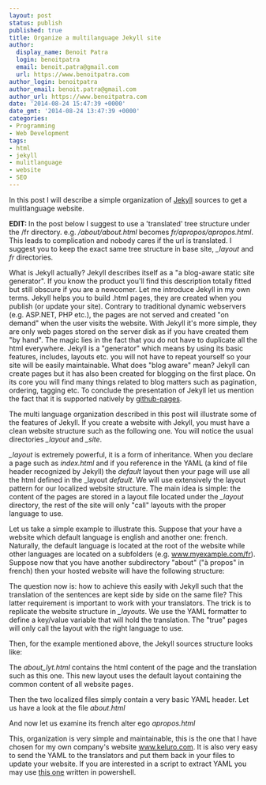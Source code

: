 ```yaml
---
layout: post
status: publish
published: true
title: Organize a multilanguage Jekyll site
author:
  display_name: Benoit Patra
  login: benoitpatra
  email: benoit.patra@gmail.com
  url: https://www.benoitpatra.com
author_login: benoitpatra
author_email: benoit.patra@gmail.com
author_url: https://www.benoitpatra.com
date: '2014-08-24 15:47:39 +0000'
date_gmt: '2014-08-24 13:47:39 +0000'
categories:
- Programming
- Web Development
tags:
- html
- jekyll
- mulitlanguage
- website
- SEO
---
```

In this post I will describe a simple organization of <a href="http://jekyllrb.com/">Jekyll</a> sources to get a mulitlanguage website.

<strong>EDIT:&nbsp;</strong>In the post below I suggest to use a 'translated' tree structure under the /fr directory. e.g. _/about/about.html_ becomes _fr/apropos/apropos.html_. This leads to complication and nobody cares if the url is translated. I suggest you to keep the exact same tree structure&nbsp;in base site, <em>_layout</em> and _fr_ directories.

What is Jekyll actually? Jekyll describes itself as a "a blog-aware static site generator". If you know the product you'll find this description totally fitted but still obscure if you are a newcomer. Let me introduce Jekyll in my own terms. Jekyll helps you to build .html pages, they are created when you publish (or update your site). Contrary to traditional dynamic webservers (e.g. ASP.NET, PHP etc.), the pages are not served and created "on demand" when the user visits the website. With Jekyll it's more simple, they are only web pages stored on the server disk as if you have created them "by hand". The magic lies in the fact that you do not have to duplicate all the html everywhere. Jekyll is a "generator" which means by using its basic features, includes, layouts etc. you will not have to repeat yourself so your site will be easily maintainable. What does "blog aware" mean? Jekyll can create pages but it has also been created for blogging on the first place. On its core you will find many things related to blog matters such as pagination, ordering, tagging etc. To conclude the presentation of Jekyll let us mention the fact that it is supported natively by <a href="https://pages.github.com/">github-pages</a>.

The multi language organization described in this post will illustrate some of the features of Jekyll. If you create a website with Jekyll, you must have a clean website structure such as the following one. You will notice the usual directories <em>_layout</em> and <em>_site</em>.

<script src="https://gist.github.com/bpatra/05e8ae432ea98b1321f05ae9d9c48ba1.js"></script>

<em>_layout</em> is extremely powerful, it is a form of inheritance. When you declare a page such as <em>index.html</em> and if you reference in the YAML (a kind of file header recognized by Jekyll) the <em>default</em> layout then your page will use all the html defined in the _layout <em>default</em>. We will use extensively the layout pattern for our localized website structure. The main idea is simple: the content of the pages are stored in a layout file located under the <em>_layout</em> directory, the rest of the site will only "call" layouts with the proper language to use.

Let us take a simple example to illustrate this. Suppose that your have a website which default language is english and another one: french. Naturally, the default language is located at the root of the website while other languages are located on a subfolders (e.g. www.myexample.com/fr). Suppose now that you have another subdirectory "about" ("&agrave; propos" in french) then your hosted website will have the following structure:

<script src="https://gist.github.com/bpatra/2918b37b10632785c89f142875f52688.js"></script>

The question now is: how to achieve this easily with Jekyll such that the translation of the sentences are kept side by side on the same file? This latter requirement is important to work with your translators. The trick is to replicate the website structure in <em>_layouts</em>. We use the YAML formatter to define a key/value variable that will hold the translation. The "true" pages will only call the layout with the right language to use.

Then, for the example mentioned above, the Jekyll sources structure looks like:

<script src="https://gist.github.com/bpatra/dc3f01114a9a0ecd2600d00936118b7b.js"></script>

The <em>about_lyt.html</em> contains the html content of the page and the translation such as this one. This new layout uses the default layout containing the common content of all website pages.

<script src="https://gist.github.com/bpatra/209b250af53241ab5d1f74ea9b4e852d.js"></script>

Then the two localized files simply contain a very basic YAML header.
Let us have a look at the file <em>about.html</em>

<script src="https://gist.github.com/bpatra/f5e98015d60f71dc0090e5466ca48687.js"></script>

And now let us examine its french alter ego <em>apropos.html</em>

<script src="https://gist.github.com/bpatra/ca0904ecade4b4c287506d15b1096eb4.js"></script>

This, organization is very simple and maintainable, this is the one that I have chosen for my own company's website <a href="http://www.keluro.com">www.keluro.com</a>. It is also very easy to send the YAML to the translators and put them back in your files to update your website. If you are interested in a script to extract YAML you may use <a href="https://gist.github.com/79d8f54b50ea6a2c484c">this one</a> written in powershell.

